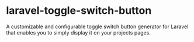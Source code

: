 # laravel-toggle-switch-button
A customizable and configurable toggle switch button generator for Laravel that enables you to simply display it on your projects pages.
